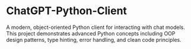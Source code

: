 # ChatGPT-Python-Client
A modern, object-oriented Python client for interacting with chat models. This project demonstrates advanced Python concepts including OOP design patterns, type hinting, error handling, and clean code principles.
